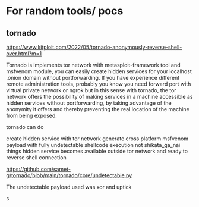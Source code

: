 # For random tools/ pocs

## tornado 

https://www.kitploit.com/2022/05/tornado-anonymously-reverse-shell-over.html?m=1

Tornado is implements tor network with metasploit-framework tool and msfvenom module, you can easily create hidden services for your localhost .onion domain without portforwarding. If you have experience different remote administration tools, probably you know you need forward port with virtual private network or ngrok but in this sense with tornado, the tor network offers the possibility of making services in a machine accessible as hidden services without portforwarding, by taking advantage of the anonymity it offers and thereby preventing the real location of the machine from being exposed.

tornado can do

create hidden service with tor network
generate cross platform msfvenom payload with fully undetectable shellcode execution not shikata_ga_nai things
hidden service becomes available outside tor network and ready to reverse shell connection

https://github.com/samet-g/tornado/blob/main/tornado/core/undetectable.py

The undetectable payload used was xor and uptick

s
